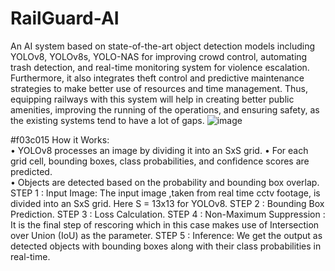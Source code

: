 # RailGuard-AI

An AI system based on state-of-the-art object 
detection models including YOLOv8, YOLOv8s, YOLO-NAS 
for improving crowd control, automating trash detection, 
and real-time monitoring system for violence escalation. 
Furthermore, it also integrates theft control and predictive 
maintenance strategies to make better use of resources and 
time management. Thus, equipping railways with this system 
will help in creating better public amenities, improving the 
running of the operations, and ensuring safety, as the 
existing systems tend to have a lot of gaps. 
![image](https://github.com/user-attachments/assets/da02e10b-cf08-4e8b-896e-cdcaf0b1bd36)

#f03c015 How it Works:     
• YOLOv8 processes an image by dividing it into an SxS 
grid. 
• For each grid cell, bounding boxes, class probabilities, 
and confidence scores are predicted.  
• Objects are detected based on the probability and 
bounding box overlap. 
STEP 1 : Input Image: The input image ,taken from real 
time cctv footage, is divided into an SxS grid. Here S = 
13x13 for YOLOv8. 
STEP 2 : Bounding Box Prediction. 
STEP 3 : Loss Calculation. 
STEP 4 : Non-Maximum Suppression : It is the final step 
of rescoring which in this case makes use of Intersection 
over Union (IoU) as the parameter. 
STEP 5 : Inference: We get the output as detected objects 
with bounding boxes along with their class probabilities in 
real-time.
